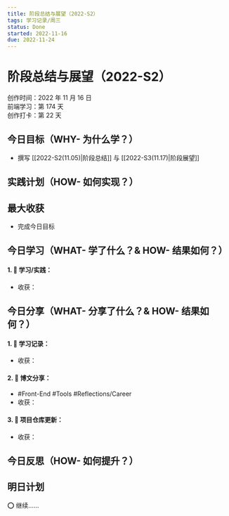 ```yaml
---
title: 阶段总结与展望（2022-S2）
tags: 学习记录/周三
status: Done
started: 2022-11-16
due: 2022-11-24
---
```

# 阶段总结与展望（2022-S2）
创作时间：2022 年 11 月 16 日  
前端学习：第 174 天  
创作打卡：第 22 天
## 今日目标（WHY- 为什么学？）
- 撰写 [[2022-S2(11.05)|阶段总结]] 与 [[2022-S3(11.17)|阶段展望]]
## 实践计划（HOW- 如何实现？）
## 最大收获
- 完成今日目标
## 今日学习（WHAT- 学了什么？& HOW- 结果如何？）
#### 1. 🫰 学习/实践：
- 收获：
## 今日分享（WHAT- 分享了什么？& HOW- 结果如何？）
#### 1. 🫰 学习记录：
- 收获：
#### 2. 🫰 博文分享：
- #Front-End  #Tools #Reflections/Career
- 收获：
#### 3. 🫰 项目仓库更新：
- 收获：
## 今日反思（HOW- 如何提升？）
## 明日计划
⭕ 继续……

